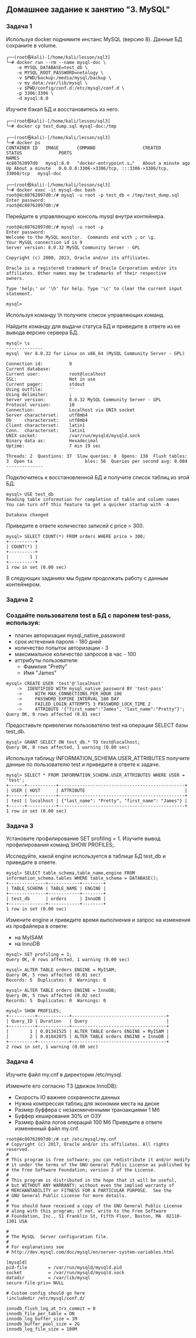 ## Домашнее задание к занятию "3. MySQL"

### Задача 1

Используя docker поднимите инстанс MySQL (версию 8). Данные БД сохраните в volume.
```
┌──(root㉿kali)-[/home/kali/lesson/sql3]
└─# docker run --rm --name mysql-doc \
    -e MYSQL_DATABASE=test_db \
    -e MYSQL_ROOT_PASSWORD=netology \
    -v $PWD/backup:/media/mysql/backup \
    -v my_data:/var/lib/mysql \
    -v $PWD/config/conf.d:/etc/mysql/conf.d \
    -p 3306:3306 \
    -d mysql:8.0
```

Изучите бэкап БД и восстановитесь из него.
```
┌──(root㉿kali)-[/home/kali/lesson/sql3]
└─# docker cp test_dump.sql mysql-doc:/tmp

┌──(root㉿kali)-[/home/kali/lesson/sql3]
└─# docker ps
CONTAINER ID   IMAGE       COMMAND                  CREATED              STATUS              PORTS                                                  NAMES
4c80762097d0   mysql:8.0   "docker-entrypoint.s…"   About a minute ago   Up About a minute   0.0.0.0:3306->3306/tcp, :::3306->3306/tcp, 33060/tcp   mysql-doc

┌──(root㉿kali)-[/home/kali/lesson/sql3]
└─# docker exec -it mysql-doc bash
root@4c80762097d0:/# mysql -u root -p test_db < /tmp/test_dump.sql
Enter password:
root@4c80762097d0:/#
```
Перейдите в управляющую консоль mysql внутри контейнера.
```
root@4c80762097d0:/# mysql -u root -p
Enter password:
Welcome to the MySQL monitor.  Commands end with ; or \g.
Your MySQL connection id is 9
Server version: 8.0.32 MySQL Community Server - GPL

Copyright (c) 2000, 2023, Oracle and/or its affiliates.

Oracle is a registered trademark of Oracle Corporation and/or its
affiliates. Other names may be trademarks of their respective
owners.

Type 'help;' or '\h' for help. Type '\c' to clear the current input statement.

mysql>
```
Используя команду \h получите список управляющих команд.

Найдите команду для выдачи статуса БД и приведите в ответе из ее вывода версию сервера БД.
```
mysql> \s
--------------
mysql  Ver 8.0.32 for Linux on x86_64 (MySQL Community Server - GPL)

Connection id:          9
Current database:
Current user:           root@localhost
SSL:                    Not in use
Current pager:          stdout
Using outfile:          ''
Using delimiter:        ;
Server version:         8.0.32 MySQL Community Server - GPL
Protocol version:       10
Connection:             Localhost via UNIX socket
Server characterset:    utf8mb4
Db     characterset:    utf8mb4
Client characterset:    latin1
Conn.  characterset:    latin1
UNIX socket:            /var/run/mysqld/mysqld.sock
Binary data as:         Hexadecimal
Uptime:                 7 min 19 sec

Threads: 2  Questions: 37  Slow queries: 0  Opens: 138  Flush tables: 3  Open ta                    bles: 56  Queries per second avg: 0.084
--------------
```
Подключитесь к восстановленной БД и получите список таблиц из этой БД.
```
mysql> USE test_db
Reading table information for completion of table and column names
You can turn off this feature to get a quicker startup with -A

Database changed
```
Приведите в ответе количество записей с price > 300.
```
mysql> SELECT COUNT(*) FROM orders WHERE price > 300;
+----------+
| COUNT(*) |
+----------+
|        1 |
+----------+
1 row in set (0.00 sec)
```
В следующих заданиях мы будем продолжать работу с данным контейнером.



### Задача 2

### Создайте пользователя test в БД c паролем test-pass, используя:

- плагин авторизации mysql_native_password
- срок истечения пароля - 180 дней
- количество попыток авторизации - 3
- максимальное количество запросов в час - 100
- аттрибуты пользователя:
  - Фамилия "Pretty"
  - Имя "James"

```
mysql> CREATE USER 'test'@'localhost'
    ->  IDENTIFIED WITH mysql_native_password BY 'test-pass'
    ->     WITH MAX_CONNECTIONS_PER_HOUR 100
    ->     PASSWORD EXPIRE INTERVAL 180 DAY
    ->     FAILED_LOGIN_ATTEMPTS 3 PASSWORD_LOCK_TIME 2
    ->     ATTRIBUTE '{"first_name":"James", "last_name":"Pretty"}';
Query OK, 0 rows affected (0.01 sec)
```
Предоставьте привелегии пользователю test на операции SELECT базы test_db.
```
mysql> GRANT SELECT ON test_db.* TO test@localhost;
Query OK, 0 rows affected, 1 warning (0.00 sec)
```
Используя таблицу INFORMATION_SCHEMA.USER_ATTRIBUTES получите данные по пользователю test и приведите в ответе к задаче.
```
mysql> SELECT * FROM INFORMATION_SCHEMA.USER_ATTRIBUTES WHERE USER = 'test';
+------+-----------+------------------------------------------------+
| USER | HOST      | ATTRIBUTE                                      |
+------+-----------+------------------------------------------------+
| test | localhost | {"last_name": "Pretty", "first_name": "James"} |
+------+-----------+------------------------------------------------+
1 row in set (0.00 sec)
```

### Задача 3

Установите профилирование SET profiling = 1. Изучите вывод профилирования команд SHOW PROFILES;.

Исследуйте, какой engine используется в таблице БД test_db и приведите в ответе.
```
mysql> SELECT table_schema,table_name,engine FROM information_schema.tables WHERE table_schema = DATABASE();
+--------------+------------+--------+
| TABLE_SCHEMA | TABLE_NAME | ENGINE |
+--------------+------------+--------+
| test_db      | orders     | InnoDB |
+--------------+------------+--------+
1 row in set (0.00 sec)
```
Измените engine и приведите время выполнения и запрос на изменения из профайлера в ответе:

- на MyISAM
- на InnoDB
```
mysql> SET profiling = 1;
Query OK, 0 rows affected, 1 warning (0.00 sec)

mysql> ALTER TABLE orders ENGINE = MyISAM;
Query OK, 5 rows affected (0.01 sec)
Records: 5  Duplicates: 0  Warnings: 0

mysql> ALTER TABLE orders ENGINE = InnoDB;
Query OK, 5 rows affected (0.02 sec)
Records: 5  Duplicates: 0  Warnings: 0

mysql> SHOW PROFILES;
+----------+------------+------------------------------------+
| Query_ID | Duration   | Query                              |
+----------+------------+------------------------------------+
|        1 | 0.01341525 | ALTER TABLE orders ENGINE = MyISAM |
|        2 | 0.01842075 | ALTER TABLE orders ENGINE = InnoDB |
+----------+------------+------------------------------------+
2 rows in set, 1 warning (0.00 sec)
```
### Задача 4 

Изучите файл my.cnf в директории /etc/mysql.

Измените его согласно ТЗ (движок InnoDB):

- Скорость IO важнее сохранности данных
- Нужна компрессия таблиц для экономии места на диске
- Размер буффера с незакомиченными транзакциями 1 Мб
- Буффер кеширования 30% от ОЗУ
- Размер файла логов операций 100 Мб
Приведите в ответе измененный файл my.cnf.
```
root@4c80762097d0:/# cat /etc/mysql/my.cnf
# Copyright (c) 2017, Oracle and/or its affiliates. All rights reserved.
#
# This program is free software; you can redistribute it and/or modify
# it under the terms of the GNU General Public License as published by
# the Free Software Foundation; version 2 of the License.
#
# This program is distributed in the hope that it will be useful,
# but WITHOUT ANY WARRANTY; without even the implied warranty of
# MERCHANTABILITY or FITNESS FOR A PARTICULAR PURPOSE.  See the
# GNU General Public License for more details.
#
# You should have received a copy of the GNU General Public License
# along with this program; if not, write to the Free Software
# Foundation, Inc., 51 Franklin St, Fifth Floor, Boston, MA  02110-1301 USA

#
# The MySQL  Server configuration file.
#
# For explanations see
# http://dev.mysql.com/doc/mysql/en/server-system-variables.html

[mysqld]
pid-file        = /var/run/mysqld/mysqld.pid
socket          = /var/run/mysqld/mysqld.sock
datadir         = /var/lib/mysql
secure-file-priv= NULL

# Custom config should go here
!includedir /etc/mysql/conf.d/

innodb_flush_log_at_trx_commit = 0
innodb_file_per_table = ON
innodb_log_buffer_size = 1M
innodb_buffer_pool_size = 2G
innodb_log_file_size = 100M
```
